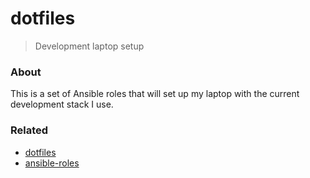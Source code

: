 # dotfiles

> Development laptop setup

### About

This is a set of Ansible roles that will set up my laptop with the current development stack I use.

### Related

- [dotfiles](https://git.sr.ht/~roryrjb/dotfiles)
- [ansible-roles](https://git.sr.ht/~roryrjb/ansible-roles)
